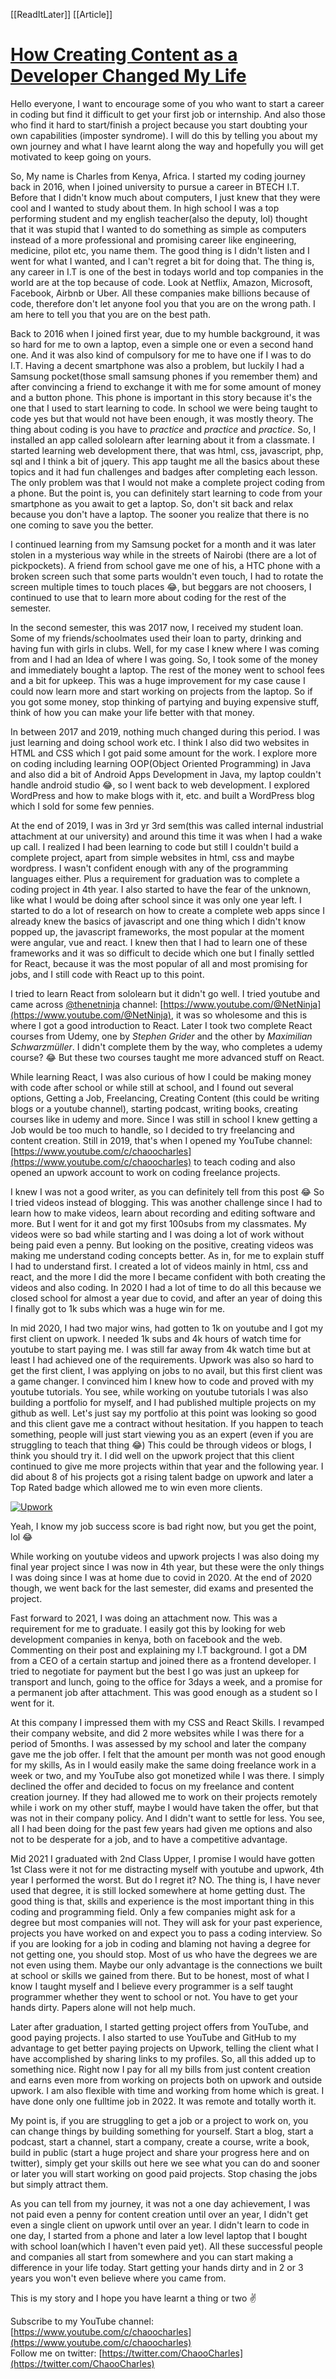 [[ReadItLater]] [[Article]]

# [How Creating Content as a Developer Changed My Life](https://dev.to/chaoocharles/how-creating-content-as-a-developer-changed-my-life-270e)

Hello everyone, I want to encourage some of you who want to start a career in coding but find it difficult to get your first job or internship. And also those who find it hard to start/finish a project because you start doubting your own capabilities (imposter syndrome). I will do this by telling you about my own journey and what I have learnt along the way and hopefully you will get motivated to keep going on yours.

So, My name is Charles from Kenya, Africa. I started my coding journey back in 2016, when I joined university to pursue a career in BTECH I.T. Before that I didn't know much about computers, I just knew that they were cool and I wanted to study about them. In high school I was a top performing student and my english teacher(also the deputy, lol) thought that it was stupid that I wanted to do something as simple as computers instead of a more professional and promising career like engineering, medicine, pilot etc, you name them. The good thing is I didn't listen and I went for what I wanted, and I can't regret a bit for doing that. The thing is, any career in I.T is one of the best in todays world and top companies in the world are at the top because of code. Look at Netflix, Amazon, Microsoft, Facebook, Airbnb or Uber. All these companies make billions because of code, therefore don't let anyone fool you that you are on the wrong path. I am here to tell you that you are on the best path.

Back to 2016 when I joined first year, due to my humble background, it was so hard for me to own a laptop, even a simple one or even a second hand one. And it was also kind of compulsory for me to have one if I was to do I.T. Having a decent smartphone was also a problem, but luckily I had a Samsung pocket(those small samsung phones if you remember them) and after convincing a friend to exchange it with me for some amount of money and a button phone. This phone is important in this story because it's the one that I used to start learning to code. In school we were being taught to code yes but that would not have been enough, it was mostly theory. The thing about coding is you have to *practice* and *practice* and *practice*. So, I installed an app called sololearn after learning about it from a classmate. I started learning web development there, that was html, css, javascript, php, sql and I think a bit of jquery. This app taught me all the basics about these topics and it had fun challenges and badges after completing each lesson. The only problem was that I would not make a complete project coding from a phone. But the point is, you can definitely start learning to code from your smartphone as you await to get a laptop. So, don't sit back and relax because you don't have a laptop. The sooner you realize that there is no one coming to save you the better.

I continued learning from my Samsung pocket for a month and it was later stolen in a mysterious way while in the streets of Nairobi (there are a lot of pickpockets). A friend from school gave me one of his, a HTC phone with a broken screen such that some parts wouldn't even touch, I had to rotate the screen multiple times to touch places 😂, but beggars are not choosers, I continued to use that to learn more about coding for the rest of the semester.

In the second semester, this was 2017 now, I received my student loan. Some of my friends/schoolmates used their loan to party, drinking and having fun with girls in clubs. Well, for my case I knew where I was coming from and I had an Idea of where I was going. So, I took some of the money and immediately bought a laptop. The rest of the money went to school fees and a bit for upkeep. This was a huge improvement for my case cause I could now learn more and start working on projects from the laptop. So if you got some money, stop thinking of partying and buying expensive stuff, think of how you can make your life better with that money.

In between 2017 and 2019, nothing much changed during this period. I was just learning and doing school work etc. I think I also did two websites in HTML and CSS which I got paid some amount for the work. I explore more on coding including learning OOP(Object Oriented Programming) in Java and also did a bit of Android Apps Development in Java, my laptop couldn't handle android studio 😂, so I went back to web development. I explored WordPress and how to make blogs with it, etc. and built a WordPress blog which I sold for some few pennies.

At the end of 2019, I was in 3rd yr 3rd sem(this was called internal industrial attachment at our university) and around this time it was when I had a wake up call. I realized I had been learning to code but still I couldn't build a complete project, apart from simple websites in html, css and maybe wordpress. I wasn't confident enough with any of the programming languages either. Plus a requirement for graduation was to complete a coding project in 4th year. I also started to have the fear of the unknown, like what I would be doing after school since it was only one year left. I started to do a lot of research on how to create a complete web apps since I already knew the basics of javascript and one thing which I didn't know popped up, the javascript frameworks, the most popular at the moment were angular, vue and react. I knew then that I had to learn one of these frameworks and it was so difficult to decide which one but I finally settled for React, because it was the most popular of all and most promising for jobs, and I still code with React up to this point.

I tried to learn React from sololearn but it didn't go well. I tried youtube and came across [@thenetninja](https://dev.to/thenetninja) channel: [https://www.youtube.com/@NetNinja](https://www.youtube.com/@NetNinja), it was so wholesome and this is where I got a good introduction to React. Later I took two complete React courses from Udemy, one by *Stephen Grider* and the other by *Maximilian Schwarzmüller*. I didn't complete them by the way, who completes a udemy course? 😂 But these two courses taught me more advanced stuff on React.

While learning React, I was also curious of how I could be making money with code after school or while still at school, and I found out several options, Getting a Job, Freelancing, Creating Content (this could be writing blogs or a youtube channel), starting podcast, writing books, creating courses like in udemy and more. Since I was still in school I knew getting a Job would be too much to handle, so I decided to try freelancing and content creation. Still in 2019, that's when I opened my YouTube channel: [https://www.youtube.com/c/chaoocharles](https://www.youtube.com/c/chaoocharles) to teach coding and also opened an upwork account to work on coding freelance projects.

I knew I was not a good writer, as you can definitely tell from this post 😂 So I tried videos instead of blogging. This was another challenge since I had to learn how to make videos, learn about recording and editing software and more. But I went for it and got my first 100subs from my classmates. My videos were so bad while starting and I was doing a lot of work without being paid even a penny. But looking on the positive, creating videos was making me understand coding concepts better. As in, for me to explain stuff I had to understand first. I created a lot of videos mainly in html, css and react, and the more I did the more I became confident with both creating the videos and also coding. In 2020 I had a lot of time to do all this because we closed school for almost a year due to covid, and after an year of doing this I finally got to 1k subs which was a huge win for me.

In mid 2020, I had two major wins, had gotten to 1k on youtube and I got my first client on upwork. I needed 1k subs and 4k hours of watch time for youtube to start paying me. I was still far away from 4k watch time but at least I had achieved one of the requirements. Upwork was also so hard to get the first client, I was applying on jobs to no avail, but this first client was a game changer. I convinced him I knew how to code and proved with my youtube tutorials. You see, while working on youtube tutorials I was also building a portfolio for myself, and I had published multiple projects on my github as well. Let's just say my portfolio at this point was looking so good and this client gave me a contract without hesitation. If you happen to teach something, people will just start viewing you as an expert (even if you are struggling to teach that thing 😂) This could be through videos or blogs, I think you should try it. I did well on the upwork project that this client continued to give me more projects within that year and the following year. I did about 8 of his projects got a rising talent badge on upwork and later a Top Rated badge which allowed me to win even more clients.

[![Upwork](Upwork.png)](https://res.cloudinary.com/practicaldev/image/fetch/s--BF0hJT1u--/c_limit%2Cf_auto%2Cfl_progressive%2Cq_auto%2Cw_800/https://dev-to-uploads.s3.amazonaws.com/uploads/articles/jut1tydubsj4mwlmnt3h.png)

Yeah, I know my job success score is bad right now, but you get the point, lol 😂

While working on youtube videos and upwork projects I was also doing my final year project since I was now in 4th year, but these were the only things I was doing since I was at home due to covid in 2020. At the end of 2020 though, we went back for the last semester, did exams and presented the project.

Fast forward to 2021, I was doing an attachment now. This was a requirement for me to graduate. I easily got this by looking for web development companies in kenya, both on facebook and the web. Commenting on their post and explaining my I.T background. I got a DM from a CEO of a certain startup and joined there as a frontend developer. I tried to negotiate for payment but the best I go was just an upkeep for transport and lunch, going to the office for 3days a week, and a promise for a permanent job after attachment. This was good enough as a student so I went for it.

At this company I impressed them with my CSS and React Skills. I revamped their company website, and did 2 more websites while I was there for a period of 5months. I was assessed by my school and later the company gave me the job offer. I felt that the amount per month was not good enough for my skills, As in I would easily make the same doing freelance work in a week or two, and my YouTube also got monetized while I was there. I simply declined the offer and decided to focus on my freelance and content creation journey. If they had allowed me to work on their projects remotely while i work on my other stuff, maybe I would have taken the offer, but that was not in their company policy. And I didn't want to settle for less. You see, all I had been doing for the past few years had given me options and also not to be desperate for a job, and to have a competitive advantage.

Mid 2021 I graduated with 2nd Class Upper, I promise I would have gotten 1st Class were it not for me distracting myself with youtube and upwork, 4th year I performed the worst. But do I regret it? NO. The thing is, I have never used that degree, it is still locked somewhere at home getting dust. The good thing is that, skills and experience is the most important thing in this coding and programming field. Only a few companies might ask for a degree but most companies will not. They will ask for your past experience, projects you have worked on and expect you to pass a coding interview. So if you are looking for a job in coding and blaming not having a degree for not getting one, you should stop. Most of us who have the degrees we are not even using them. Maybe our only advantage is the connections we built at school or skills we gained from there. But to be honest, most of what I know I taught myself and I believe every programmer is a self taught programmer whether they went to school or not. You have to get your hands dirty. Papers alone will not help much.

Later after graduation, I started getting project offers from YouTube, and good paying projects. I also started to use YouTube and GitHub to my advantage to get better paying projects on Upwork, telling the client what I have accomplished by sharing links to my profiles. So, all this added up to something nice. Right now I pay for all my bills from just content creation and earns even more from working on projects both on upwork and outside upwork. I am also flexible with time and working from home which is great. I have done only one fulltime job in 2022. It was remote and totally worth it.

My point is, if you are struggling to get a job or a project to work on, you can change things by building something for yourself. Start a blog, start a podcast, start a channel, start a company, create a course, write a book, build in public (start a huge project and share your progress here and on twitter), simply get your skills out here we see what you can do and sooner or later you will start working on good paid projects. Stop chasing the jobs but simply attract them.

As you can tell from my journey, it was not a one day achievement, I was not paid even a penny for content creation until over an year, I didn't get even a single client on upwork until over an year. I didn't learn to code in one day, I started from a phone and later a low level laptop that I bought with school loan(which I haven't even paid yet). All these successful people and companies all start from somewhere and you can start making a difference in your life today. Start getting your hands dirty and in 2 or 3 years you won't even believe where you came from.

This is my story and I hope you have learnt a thing or two ✌️

Subscribe to my YouTube channel: [https://www.youtube.com/c/chaoocharles](https://www.youtube.com/c/chaoocharles)  
Follow me on twitter: [https://twitter.com/ChaooCharles](https://twitter.com/ChaooCharles)